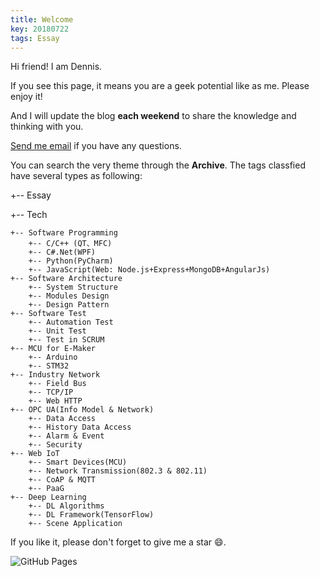 ```yaml
---
title: Welcome
key: 20180722
tags: Essay
---
```

Hi friend! I am Dennis.

If you see this page, it means you are a geek potential like as me. Please enjoy it!

And I will update the blog **each weekend** to share the knowledge and thinking with you.

<!--more-->
 [Send me email](mailto:zhanghaitao@estun.com) if you have any questions.

You can search the very theme through the **Archive**. The tags classfied have several types as following:


+-- Essay

+-- Tech

    +-- Software Programming 
        +-- C/C++ (QT、MFC)
        +-- C#.Net(WPF)
        +-- Python(PyCharm)
        +-- JavaScript(Web: Node.js+Express+MongoDB+AngularJs)    
    +-- Software Architecture
        +-- System Structure
        +-- Modules Design
        +-- Design Pattern    
    +-- Software Test 
        +-- Automation Test
        +-- Unit Test
        +-- Test in SCRUM 
    +-- MCU for E-Maker
        +-- Arduino
        +-- STM32 
    +-- Industry Network
        +-- Field Bus
        +-- TCP/IP
        +-- Web HTTP
    +-- OPC UA(Info Model & Network)
        +-- Data Access
        +-- History Data Access
        +-- Alarm & Event
        +-- Security
    +-- Web IoT
        +-- Smart Devices(MCU)
        +-- Network Transmission(802.3 & 802.11)
        +-- CoAP & MQTT
        +-- PaaG
    +-- Deep Learning
        +-- DL Algorithms
        +-- DL Framework(TensorFlow)
        +-- Scene Application

If you like it, please don't forget to give me a star :smile:.

![GitHub Pages](https://github.com/orgs/EstunSWRD/teams/wetogo_pc_software) 
